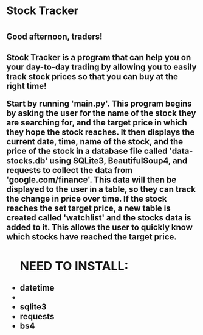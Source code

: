 <h1>Stock Tracker<h1>

<h2>Good afternoon, traders!<h2>
<p>Stock Tracker is a program that can help you on your day-to-day trading by allowing you to easily track stock prices so that you can buy at the right time!</p>

<body>
Start by running 'main.py'. This program begins by asking the user for the name of the stock they are searching for, and the target price in which they hope the stock reaches. It then displays the current date, time, name of the stock, and the price of the stock in a database file called 'data-stocks.db' using SQLite3, BeautifulSoup4, and requests to collect the data from 'google.com/finance'. This data will then be displayed to the user in a table, so they can track the change in price over time. If the stock reaches the set target price, a new table is created called 'watchlist' and the stocks data is added to it. This allows the user to quickly know which stocks have reached the target price.
</body>

<ul>
<h2>NEED TO INSTALL:</h2>

<li>datetime<li>
<li>sqlite3</li>
<li>requests</li>
<li>bs4</li>
</ul>
